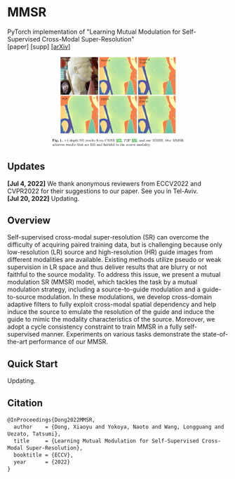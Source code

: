 # MMSR
PyTorch implementation of "Learning Mutual Modulation for Self-Supervised Cross-Modal Super-Resolution"  
[paper] [supp] [[arXiv]](https://arxiv.org/abs/2207.09156)

<p align="center"> <img src="figs/result_example.png" width="60%"> </p>


## Updates
**[Jul 4, 2022]** We thank anonymous reviewers from ECCV2022 and CVPR2022 for their suggestions to our paper. See you in Tel-Aviv.  
**[Jul 20, 2022]** Updating. 


## Overview
Self-supervised cross-modal super-resolution (SR) can overcome the difficulty of acquiring paired training data, but is challenging because only low-resolution (LR) source and high-resolution (HR) guide images from different modalities are available.
Existing methods utilize pseudo or weak supervision in LR space and thus deliver results that are blurry or not faithful to the source modality.
To address this issue, we present a mutual modulation SR (MMSR) model, which tackles the task by a mutual modulation strategy, including a source-to-guide modulation and a guide-to-source modulation.
In these modulations, we develop cross-domain adaptive filters to fully exploit cross-modal spatial dependency and help induce the source to emulate the resolution of the guide and induce the guide to mimic the modality characteristics of the source.
Moreover, we adopt a cycle consistency constraint to train MMSR in a fully self-supervised manner.
Experiments on various tasks demonstrate the state-of-the-art performance of our MMSR.


## Quick Start
Updating.


## Citation
```
@InProceedings{Dong2022MMSR,
  author    = {Dong, Xiaoyu and Yokoya, Naoto and Wang, Longguang and Uezato, Tatsumi},
  title     = {Learning Mutual Modulation for Self-Supervised Cross-Modal Super-Resolution},
  booktitle = {ECCV},
  year      = {2022}
}
```
